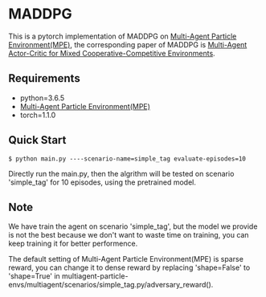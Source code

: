 # MADDPG

This is a pytorch implementation of MADDPG on [Multi-Agent Particle Environment(MPE)](https://github.com/openai/multiagent-particle-envs), the corresponding paper of MADDPG is [Multi-Agent Actor-Critic for Mixed Cooperative-Competitive Environments](https://arxiv.org/abs/1706.02275).

## Requirements

- python=3.6.5
- [Multi-Agent Particle Environment(MPE)](https://github.com/openai/multiagent-particle-envs)
- torch=1.1.0

## Quick Start

```shell
$ python main.py ----scenario-name=simple_tag evaluate-episodes=10
```

Directly run the main.py, then the algrithm will be tested on scenario 'simple_tag' for 10 episodes, using the pretrained model.

## Note

We have train the agent on scenario 'simple_tag', but the model we provide is not the best because we don't want to waste time on training, you can keep training it for better performence.

The default setting of Multi-Agent Particle Environment(MPE) is sparse reward, you can change it to dense reward by replacing 'shape=False' to 'shape=True' in multiagent-particle-envs/multiagent/scenarios/simple_tag.py/adversary_reward().
